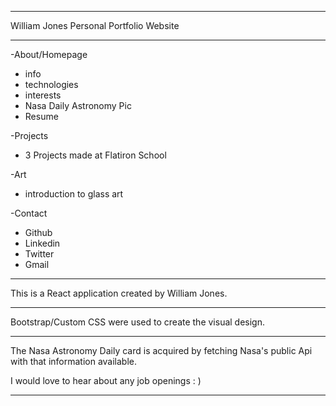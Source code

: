 --------------------------------------------------

William Jones Personal Portfolio Website

--------------------------------------------------
-About/Homepage
  - info
  - technologies
  - interests
  - Nasa Daily Astronomy Pic
  - Resume
  
-Projects
  - 3 Projects made at Flatiron School
  
-Art
  - introduction to glass art
  
-Contact
  - Github
  - Linkedin
  - Twitter
  - Gmail
  
--------------------------------------------------

This is a React application created by William Jones.

--------------------------------------------------------

 Bootstrap/Custom CSS were used to create the visual design.
 
---------------------------------------------------

The Nasa Astronomy Daily card is acquired by fetching Nasa's public Api with that information available.

I would love to hear about any job openings : )

--------------------------------------------------
